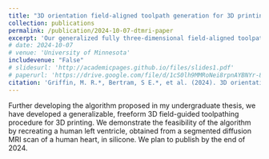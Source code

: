 ```yaml
---
title: "3D orientation field-aligned toolpath generation for 3D printing"
collection: publications
permalink: /publication/2024-10-07-dtmri-paper
excerpt: 'Our generalized fully three-dimensional field-aligned toolpathing algorithm for 3D printing'
# date: 2024-10-07
# venue: 'University of Minnesota'
includevenue: "False"
# slidesurl: 'http://academicpages.github.io/files/slides1.pdf'
# paperurl: 'https://drive.google.com/file/d/1cS0lh9MMRoNei8rpnAYBNYr-8fQZtgO7/view?usp=sharing'
citation: 'Griffin, M. R.*, Bertram, S E.*, et al. (2024). 3D orientation field-aligned toolpath generation for 3D printing [Manuscript in preparation].'
---
```


Further developing the algorithm proposed in my undergraduate thesis, we have developed a generalizable, freeform 3D field-guided toolpathing procedure for 3D printing. We demonstrate the feasibility of the algorithm by recreating a human left ventricle, obtained from a segmented diffusion MRI scan of a human heart, in silicone. We plan to publish by the end of 2024.
